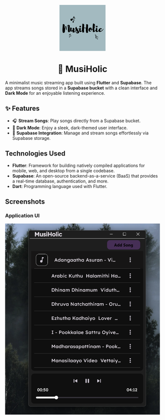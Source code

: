 <p align="center">
  <img src="screenshots/musiholic.png" alt="App Icon" width="150">
</p>

<h1 align="center">🎵 MusiHolic</h1>

A minimalist music streaming app built using **Flutter** and **Supabase**. The app streams songs stored in a **Supabase bucket** with a clean interface and **Dark Mode** for an enjoyable listening experience.

## ✨ Features

- 🎧 **Stream Songs**: Play songs directly from a Supabase bucket.
- 🌙 **Dark Mode**: Enjoy a sleek, dark-themed user interface.
- 📂 **Supabase Integration**: Manage and stream songs effortlessly via Supabase storage.

## Technologies Used

- **Flutter**: Framework for building natively compiled applications for mobile, web, and desktop from a single codebase.
- **Supabase**: An open-source backend-as-a-service (BaaS) that provides a real-time database, authentication, and more.
- **Dart**: Programming language used with Flutter.

## Screenshots

### Application UI
![Music UI](screenshots/1.png)
